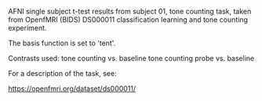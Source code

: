 AFNI single subject t-test results from subject 01, tone counting task, taken from OpenfMRI (BIDS) DS000011 classification learning and tone counting experiment. 

The basis function is set to 'tent'. 

Contrasts used:
tone counting vs. baseline
tone counting probe vs. baseline


For a description of the task, see:

https://openfmri.org/dataset/ds000011/

